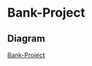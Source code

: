 # Bank-Project

## Diagram
[Bank-Project](https://excalidraw.com/#room=e2704007a4a052728b32,WHrEsT6Ft3tGDsRspGqfEQ)
